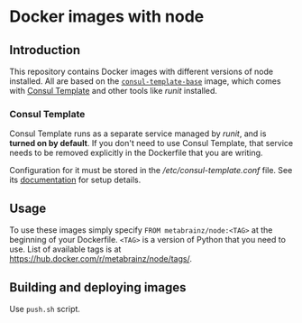 # Docker images with node

## Introduction

This repository contains Docker images with different versions of node installed. All are based on the 
[`consul-template-base`](https://hub.docker.com/r/metabrainz/consul-template-base/) image, which comes with
[Consul Template](https://github.com/hashicorp/consul-template) and other tools like *runit* installed.

### Consul Template

Consul Template runs as a separate service managed by *runit*, and is **turned on by default**. If you don't
need to use Consul Template, that service needs to be removed explicitly in the Dockerfile that you are
writing.

Configuration for it must be stored in the */etc/consul-template.conf* file. See its
[documentation](ttps://github.com/hashicorp/consul-template) for setup details.

## Usage

To use these images simply specify `FROM metabrainz/node:<TAG>` at the beginning of your Dockerfile.
`<TAG>` is a version of Python that you need to use. List of available tags is at https://hub.docker.com/r/metabrainz/node/tags/.

## Building and deploying images

Use `push.sh` script.
